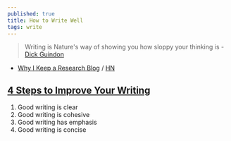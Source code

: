 ```yaml
---
published: true
title: How to Write Well
tags: write
---
```

> Writing is Nature's way of showing you how sloppy your thinking is - [Dick Guindon](https://www.azquotes.com/quote/721037)

- [Why I Keep a Research Blog](http://gregorygundersen.com/blog/2020/01/12/why-research-blog/) / [HN](https://news.ycombinator.com/item?id=22033792)

## [4 Steps to Improve Your Writing](https://adamfaliq.com/2020/10/28/write-well/)
1. Good writing is clear
2. Good writing is cohesive
3. Good writing has emphasis
4. Good writing is concise
